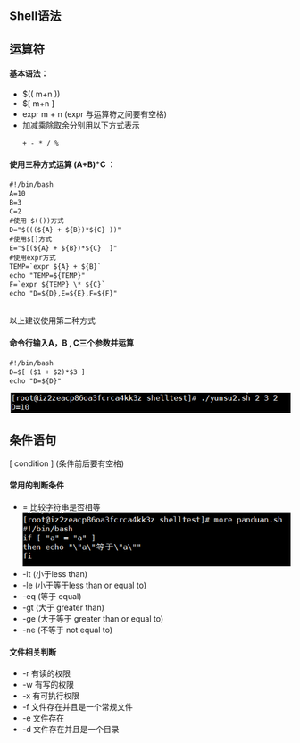 ## Shell语法
## 运算符
#### 基本语法：
- $(( m+n ))
- $[ m+n ]
- expr m + n (expr 与运算符之间要有空格)
- 加减乘除取余分别用以下方式表示
  ```
  + - * / %
  ```

#### 使用三种方式运算 (A+B)*C ：
  ```
  #!/bin/bash
  A=10
  B=3
  C=2
  #使用 $(())方式
  D="$(((${A} + ${B})*${C} ))"
  #使用$[]方式
  E="$[(${A} + ${B})*${C}  ]"
  #使用expr方式
  TEMP=`expr ${A} + ${B}`
  echo "TEMP=${TEMP}"
  F=`expr ${TEMP} \* ${C}`
  echo "D=${D},E=${E},F=${F}"
  ```
  <br>以上建议使用第二种方式<br>
#### 命令行输入A，B , C三个参数并运算
```
#!/bin/bash
D=$[ ($1 + $2)*$3 ]
echo "D=${D}"
```
![](pic/20191013165716.png)


## 条件语句
[ condition ] (条件前后要有空格)
#### 常用的判断条件
- = 比较字符串是否相等 
  ![](pic/20191013214654.png)
- -lt  (小于less than)  
- -le  (小于等于less than or equal to)
- -eq  (等于 equal)
- -gt  (大于 greater than)
- -ge  (大于等于 greater than or equal to)
- -ne  (不等于 not equal to)
#### 文件相关判断
- -r 有读的权限
- -w 有写的权限
- -x 有可执行权限
- -f 文件存在并且是一个常规文件
- -e 文件存在
- -d 文件存在并且是一个目录